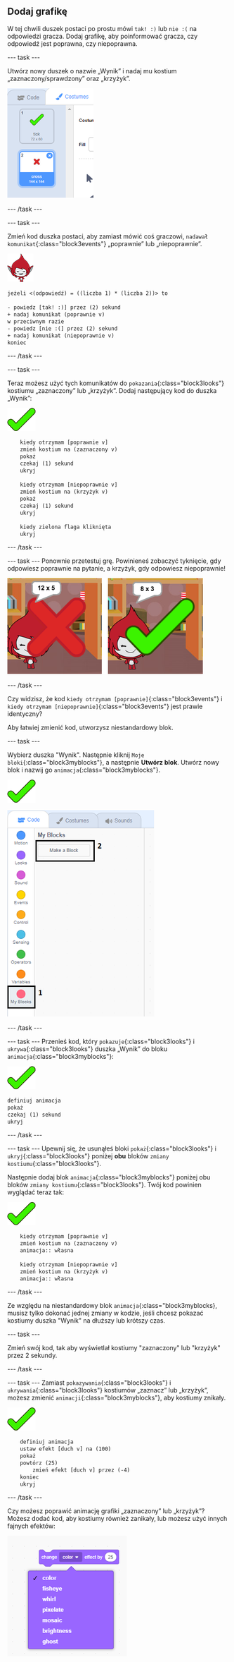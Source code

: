 ## Dodaj grafikę

W tej chwili duszek postaci po prostu mówi `tak! :)` lub `nie :(` na odpowiedzi gracza. Dodaj grafikę, aby poinformować gracza, czy odpowiedź jest poprawna, czy niepoprawna.

\--- task \---

Utwórz nowy duszek o nazwie „Wynik” i nadaj mu kostium „zaznaczony/sprawdzony” oraz „krzyżyk”.

![Duszek z kostiumami "zaznaczony" i "krzyżyk"](images/brain-result.png)

\--- /task \---

\--- task \---

Zmień kod duszka postaci, aby zamiast mówić coś graczowi, `nadawał komunikat`{:class="block3events"} „poprawnie” lub „niepoprawnie”.

![Duszek postaci](images/giga-sprite.png)

```blocks3
jeżeli <(odpowiedź) = ((liczba 1) * (liczba 2))> to

- powiedz [tak! :)] przez (2) sekund
+ nadaj komunikat (poprawnie v)
w przeciwnym razie
- powiedz [nie :(] przez (2) sekund
+ nadaj komunikat (niepoprawnie v)
koniec
```

\--- /task \---

\--- task \---

Teraz możesz użyć tych komunikatów do `pokazania`{:class="block3looks"} kostiumu „zaznaczony” lub „krzyżyk”. Dodaj następujący kod do duszka „Wynik”:

![Duszek wyniku](images/result-sprite.png)

```blocks3
    kiedy otrzymam [poprawnie v]
    zmień kostium na (zaznaczony v)
    pokaż
    czekaj (1) sekund
    ukryj

    kiedy otrzymam [niepoprawnie v]
    zmień kostium na (krzyżyk v)
    pokaż
    czekaj (1) sekund
    ukryj

    kiedy zielona flaga kliknięta
    ukryj
```

\--- /task \---

\--- task \--- Ponownie przetestuj grę. Powinieneś zobaczyć tyknięcie, gdy odpowiesz poprawnie na pytanie, a krzyżyk, gdy odpowiesz niepoprawnie!

![Zaznaczony dla poprawnej, krzyżyk dla złej odpowiedzi](images/brain-test-answer.png)

\--- /task \---

Czy widzisz, że kod `kiedy otrzymam [poprawnie]`{:class="block3events"} i `kiedy otrzymam [niepoprawnie]`{:class="block3events"} jest prawie identyczny?

Aby łatwiej zmienić kod, utworzysz niestandardowy blok.

\--- task \---

Wybierz duszka "Wynik". Następnie kliknij `Moje bloki`{:class="block3myblocks"}, a następnie **Utwórz blok**. Utwórz nowy blok i nazwij go `animacja`{:class="block3myblocks"}.

![Duszek wyniku](images/result-sprite.png)

![Utwórz blok o nazwie animacja](images/brain-animate-function.png)

\--- /task \---

\--- task \--- Przenieś kod, który `pokazuje`{:class="block3looks"} i `ukrywa`{:class="block3looks"} duszka „Wynik” do bloku `animacja`{:class="block3myblocks"}:

![Duszek wyniku](images/result-sprite.png)

```blocks3
definiuj animacja
pokaż
czekaj (1) sekund
ukryj
```

\--- /task \---

\--- task \--- Upewnij się, że usunąłeś bloki `pokaż`{:class="block3looks"} i `ukryj`{:class="block3looks"} poniżej **obu** bloków `zmiany kostiumu`{:class="block3looks"}.

Następnie dodaj blok `animacja`{:class="block3myblocks"} poniżej obu bloków `zmiany kostiumu`{:class="block3looks"}. Twój kod powinien wyglądać teraz tak:

![Duszek wyniku](images/result-sprite.png)

```blocks3
    kiedy otrzymam [poprawnie v]
    zmień kostium na (zaznaczony v)
    animacja:: własna

    kiedy otrzymam [niepoprawnie v]
    zmień kostium na (krzyżyk v)
    animacja:: własna
```

\--- /task \---

Ze względu na niestandardowy blok `animacja`{:class="block3myblocks}, musisz tylko dokonać jednej zmiany w kodzie, jeśli chcesz pokazać kostiumy duszka "Wynik" na dłuższy lub krótszy czas.

\--- task \---

Zmień swój kod, tak aby wyświetlał kostiumy "zaznaczony" lub "krzyżyk" przez 2 sekundy.

\--- /task \---

\--- task \--- Zamiast `pokazywania`{:class="block3looks"} i `ukrywania`{:class="block3looks"} kostiumów „zaznacz” lub „krzyżyk”, możesz zmienić `animacji`{:class="block3myblocks"}, aby kostiumy znikały.

![Duszek wyniku](images/result-sprite.png)

```blocks3
    definiuj animacja
    ustaw efekt [duch v] na (100)
    pokaż
    powtórz (25)
        zmień efekt [duch v] przez (-4)
    koniec
    ukryj
```

\--- /task \---

Czy możesz poprawić animację grafiki „zaznaczony” lub „krzyżyk”? Możesz dodać kod, aby kostiumy również zanikały, lub możesz użyć innych fajnych efektów:

![zrzut ekranu](images/brain-effects.png)